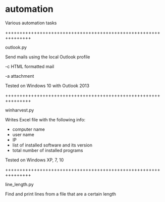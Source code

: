 # automation
Various automation tasks

+++++++++++++++++++++++++++++++++++++++++++++++++++++++++++++++

outlook.py

Send mails using the local Outlook profile

-c HTML formatted mail

-a attachment

Tested on Windows 10 with Outlook 2013

+++++++++++++++++++++++++++++++++++++++++++++++++++++++++++++++

winharvest.py

Writes Excel file with the following info:
- computer name
- user name
- IP
- list of installed software and its version
- total number of installed programs

Tested on Windows XP, 7, 10

+++++++++++++++++++++++++++++++++++++++++++++++++++++++++++++++

line_length.py

Find and print lines from a file that are a certain length
